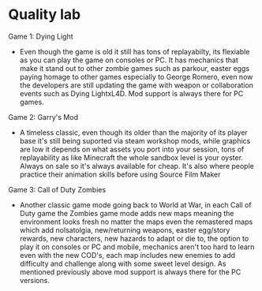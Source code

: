 # Quality lab 

Game 1: Dying Light
- Even though the game is old it still has tons of replayabilty, its flexiable as you can play the game on consoles or PC. It has mechanics that make it stand out to other zombie games such as parkour, easter eggs paying homage to other games especially to George Romero, even now the developers are still updating the game with weapon or collaboration events such as Dying LightxL4D. Mod support is always there for PC games. 

Game 2: Garry's Mod
- A timeless classic, even though its older than the majority of its player base it's still being suported via steam workshop mods, while graphics are low it depends on what assets you port into your session, tons of replayability as like Minecraft the whole sandbox level is your oyster. Always on sale so it's always available for cheap. It's also where people practice their animation skills before using Source Film Maker 

Game 3: Call of Duty Zombies 
- Another classic game mode going back to World at War, in each Call of Duty game the Zombies game mode adds new maps meaning the environment looks fresh no matter the maps even the remastered maps which add nolsatolgia, new/returning weapons, easter egg/story rewards, new characters, new hazards to adapt or die to, the option to play it on consoles or PC and mobile, mechanics aren't too hard to learn even with the new COD's, each map includes new enemies to add difficulty and challenge along with some sweet level design. As mentioned previously above mod support is always there for the PC versions.
